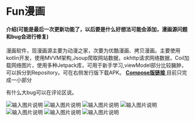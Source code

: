 # Fun漫画

#### 介绍(可能是最后一次更新功能了，以后要是什么好想法可能会添加，漫画源问题和bug会进行修复)
漫画软件，现漫画源主要为动漫之家，次要为优酷漫画、拷贝漫画。主要使用kotlin开发，使用MVVM架构,Jsoup爬取网站数据，okhttp请求网络数据，Coil加载网络图片，使用多种Jetpack库，可用于新手学习,viewModel部分比较臃肿，可以拆分到Repository。可在右侧发行版下载APK。
[ **Compose版链接** ](https://gitee.com/fanketly/FunCartoon_Compose) 目前只完成一小部分

有什么大bug可以在评论区说。

![输入图片说明](https://images.gitee.com/uploads/images/2021/0421/134916_94785163_7500578.png "微信截图_20210421134754.png")
![输入图片说明](https://images.gitee.com/uploads/images/2021/0421/134939_59988a90_7500578.png "微信截图_20210421134813.png")
![输入图片说明](https://images.gitee.com/uploads/images/2021/0421/134949_32a7e9d8_7500578.png "微信截图_20210421134826.png")
![输入图片说明](https://images.gitee.com/uploads/images/2021/0328/180610_24d02655_7500578.png "微信截图_20210328180533.png")
![输入图片说明](https://images.gitee.com/uploads/images/2021/0328/180621_c76c870f_7500578.png "微信截图_20210328180455.png")
![输入图片说明](https://images.gitee.com/uploads/images/2021/0122/160823_9bff749c_7500578.png "微信截图_20210122160031.png")
![输入图片说明](https://images.gitee.com/uploads/images/2021/0122/160831_b9e0100b_7500578.png "微信截图_20210122160037.png")

